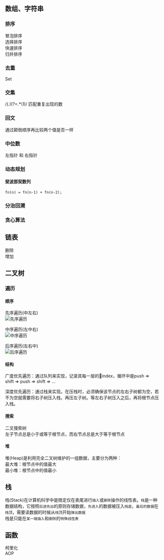 ## 数组、字符串

### 排序
冒泡排序  
选择排序  
快速排序   
归并排序

### 去重  
Set

### 交集  
/(.)(?=.*\1)/  匹配重复出现的数

### 回文  
通过颠倒顺序再比较两个值是否一样

### 中位数  
左指针 和 右指针

### 动态规划
#### 斐波那契数列
```
fn(n) = fn(n-1) + fn(n-2);
```
### 分治回溯

### 贪心算法

## 链表
删除  
增加

## 二叉树
### 遍历
#### 顺序
先序遍历(中左右)  
![先序遍历](https://upload-images.jianshu.io/upload_images/2838289-4745ead9a13aaa9d.png?imageMogr2/auto-orient/strip%7CimageView2/2/w/632/format/webp)

中序遍历(左中右)  
![中序遍历](https://upload-images.jianshu.io/upload_images/2838289-c4b8e6b205daf67e.png?imageMogr2/auto-orient/strip%7CimageView2/2/w/646/format/webp)

后序遍历(左右中)  
![后序遍历](https://upload-images.jianshu.io/upload_images/2838289-40ce1a6b62a8dfc2.png?imageMogr2/auto-orient/strip%7CimageView2/2/w/634/format/webp)

#### 结构
广度优先遍历：通过队列来实现，记录其每一层的index，循环中是push => shift => push => shift => ...  

深度优先遍历：通过栈来实现。在压栈时，必须确保该节点的左右子树都为空，若不为空就需要将右子树压入栈，再压左子树。等左右子树压入之后，再将根节点压入栈。

#### 搜索
二叉搜索树  
左子节点总是小于或等于根节点，而右节点总是大于等于根节点

#### 堆
堆(Heap)是利用完全二叉树维护的一组数据，主要分为两种：  
最大堆：根节点中的值最大  
最小堆：根节点中的值最小

## 栈
栈(Stack)在计算机科学中是限定仅在表尾进行`插入`或`删除`操作的线性表。`栈`是一种数据结构，它按照`后进先出`的原则存储数据，`先进入`的数据被压入`栈底`，`最后的数据`在`栈顶`，需要读数据的时候从`栈顶`开始`弹出数据`   
栈是只能在`某一端插入`和`删除`的`特殊线性表`

## 函数
柯里化  
AOP  